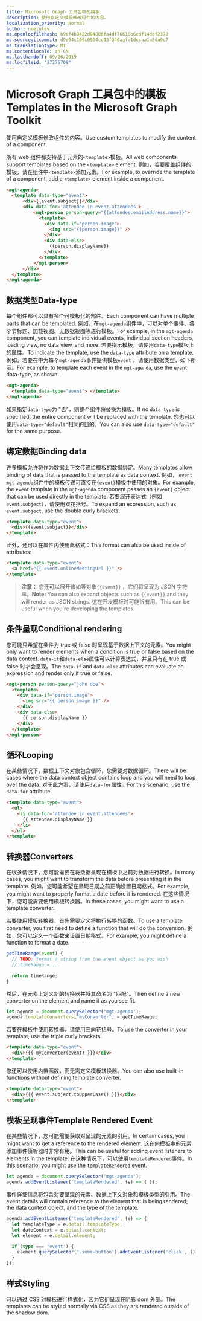 ```yaml
---
title: Microsoft Graph 工具包中的模板
description: 使用自定义模板修改组件的内容。
localization_priority: Normal
author: nmetulev
ms.openlocfilehash: b9ef4b9422d84886fa4df76618b6cdf14def2378
ms.sourcegitcommit: d9e94c109c0934cc93f340aafa1dccaa1a5da9c7
ms.translationtype: MT
ms.contentlocale: zh-CN
ms.lasthandoff: 09/26/2019
ms.locfileid: "37275708"
---
```

# <a name="templates-in-the-microsoft-graph-toolkit"></a><span data-ttu-id="92693-103">Microsoft Graph 工具包中的模板</span><span class="sxs-lookup"><span data-stu-id="92693-103">Templates in the Microsoft Graph Toolkit</span></span>

<span data-ttu-id="92693-104">使用自定义模板修改组件的内容。</span><span class="sxs-lookup"><span data-stu-id="92693-104">Use custom templates to modify the content of a component.</span></span>

<span data-ttu-id="92693-105">所有 web 组件都支持基于元素的`<template>`模板。</span><span class="sxs-lookup"><span data-stu-id="92693-105">All web components support templates based on the `<template>` element.</span></span> <span data-ttu-id="92693-106">例如，若要覆盖组件的模板，请在组件中`<template>`添加元素。</span><span class="sxs-lookup"><span data-stu-id="92693-106">For example, to override the template of a component, add a `<template>` element inside a component.</span></span>

```html
<mgt-agenda>
  <template data-type="event">
      <div>{{event.subject}}</div>
      <div data-for='attendee in event.attendees'>
          <mgt-person person-query="{{attendee.emailAddress.name}}">
            <template>
              <div data-if="person.image">
                <img src="{{person.image}}" />
              </div>
              <div data-else>
                {{person.displayName}}
              </div>
            </template>
          </mgt-person>
      </div>
  </template>
</mgt-agenda>
```

## <a name="data-type"></a><span data-ttu-id="92693-107">数据类型</span><span class="sxs-lookup"><span data-stu-id="92693-107">Data-type</span></span>

<span data-ttu-id="92693-108">每个组件都可以具有多个可模板化的部件。</span><span class="sxs-lookup"><span data-stu-id="92693-108">Each component can have multiple parts that can be templated.</span></span> <span data-ttu-id="92693-109">例如，在`mgt-agenda`组件中，可以对单个事件、各个节标题、加载视图、无数据视图等进行模板。</span><span class="sxs-lookup"><span data-stu-id="92693-109">For example, in the `mgt-agenda` component, you can template individual events, individual section headers, loading view, no data view, and more.</span></span> <span data-ttu-id="92693-110">若要指示模板，请使用`data-type`模板上的属性。</span><span class="sxs-lookup"><span data-stu-id="92693-110">To indicate the template, use the `data-type` attribute on a template.</span></span> <span data-ttu-id="92693-111">例如，若要在中为每个`mgt-agenda`事件提供模板`event` ，请使用数据类型，如下所示。</span><span class="sxs-lookup"><span data-stu-id="92693-111">For example, to template each event in the `mgt-agenda`, use the `event` data-type, as shown.</span></span>

```html
<mgt-agenda>
  <template data-type="event"> </template>
</mgt-agenda>
```

<span data-ttu-id="92693-112">如果指定`data-type`为 "否"，则整个组件将替换为模板。</span><span class="sxs-lookup"><span data-stu-id="92693-112">If no `data-type` is specified, the entire component will be replaced with the template.</span></span> <span data-ttu-id="92693-113">您也可以使用`data-type="default"`相同的目的。</span><span class="sxs-lookup"><span data-stu-id="92693-113">You can also use `data-type="default"` for the same purpose.</span></span>

## <a name="binding-data"></a><span data-ttu-id="92693-114">绑定数据</span><span class="sxs-lookup"><span data-stu-id="92693-114">Binding data</span></span>

<span data-ttu-id="92693-115">许多模板允许将作为数据上下文传递给模板的数据绑定。</span><span class="sxs-lookup"><span data-stu-id="92693-115">Many templates allow binding of data that is passed to the template as data context.</span></span> <span data-ttu-id="92693-116">例如， `event` `mgt-agenda`组件中的模板传递可直接在`{event}`模板中使用的对象。</span><span class="sxs-lookup"><span data-stu-id="92693-116">For example, the `event` template in the `mgt-agenda` component passes an `{event}` object that can be used directly in the template.</span></span> <span data-ttu-id="92693-117">若要展开表达式（例如`event.subject`），请使用双花括号。</span><span class="sxs-lookup"><span data-stu-id="92693-117">To expand an expression, such as `event.subject`, use the double curly brackets.</span></span>

```html
<template data-type="event">
  <div>{{event.subject}}</div>
</template>
```

<span data-ttu-id="92693-118">此外，还可以在属性内使用此格式：</span><span class="sxs-lookup"><span data-stu-id="92693-118">This format can also be used inside of attributes:</span></span>

```html
<template data-type="event">
  <a href="{{ event.onlineMeetingUrl }}" />
</template>
```

> <span data-ttu-id="92693-119">**注意：** 您还可以展开诸如等对象`{{event}}` ，它们将呈现为 JSON 字符串。</span><span class="sxs-lookup"><span data-stu-id="92693-119">**Note:** You can also expand objects such as `{{event}}` and they will render as JSON strings.</span></span> <span data-ttu-id="92693-120">这在开发模板时可能很有用。</span><span class="sxs-lookup"><span data-stu-id="92693-120">This can be useful when you're developing the templates.</span></span>

## <a name="conditional-rendering"></a><span data-ttu-id="92693-121">条件呈现</span><span class="sxs-lookup"><span data-stu-id="92693-121">Conditional rendering</span></span>

<span data-ttu-id="92693-122">您可能只希望在条件为 true 或 false 时呈现基于数据上下文的元素。</span><span class="sxs-lookup"><span data-stu-id="92693-122">You might only want to render elements when a condition is true or false based on the data context.</span></span> <span data-ttu-id="92693-123">`data-if`和`data-else`属性可以计算表达式，并且只有在 true 或 false 时才会呈现。</span><span class="sxs-lookup"><span data-stu-id="92693-123">The `data-if` and `data-else` attributes can evaluate an expression and render only if true or false.</span></span>

```html
<mgt-person person-query="john doe">
  <template>
    <div data-if="person.image">
      <img src="{{ person.image }}" />
    </div>
    <div data-else>
      {{ person.displayName }}
    </div>
  </template>
</mgt-person>
```

## <a name="looping"></a><span data-ttu-id="92693-124">循环</span><span class="sxs-lookup"><span data-stu-id="92693-124">Looping</span></span>

<span data-ttu-id="92693-125">在某些情况下，数据上下文对象包含循环，您需要对数据循环。</span><span class="sxs-lookup"><span data-stu-id="92693-125">There will be cases where the data context object contains loop and you will need to loop over the data.</span></span> <span data-ttu-id="92693-126">对于此方案，请使用`data-for`属性。</span><span class="sxs-lookup"><span data-stu-id="92693-126">For this scenario, use the `data-for` attribute.</span></span>

```html
<template data-type="event">
  <ul>
    <li data-for='attendee in event.attendees'>
      {{ attendee.displayName }}
    </li>
  </ul>
</template>
```

## <a name="converters"></a><span data-ttu-id="92693-127">转换器</span><span class="sxs-lookup"><span data-stu-id="92693-127">Converters</span></span>

<span data-ttu-id="92693-128">在很多情况下，您可能需要在将数据呈现在模板中之前对数据进行转换。</span><span class="sxs-lookup"><span data-stu-id="92693-128">In many cases, you might want to transform the data before presenting it in the template.</span></span> <span data-ttu-id="92693-129">例如，您可能希望在呈现日期之前正确设置日期格式。</span><span class="sxs-lookup"><span data-stu-id="92693-129">For example, you might want to properly format a date before it is rendered.</span></span> <span data-ttu-id="92693-130">在这些情况下，您可能需要使用模板转换器。</span><span class="sxs-lookup"><span data-stu-id="92693-130">In these cases, you might want to use a template converter.</span></span>

<span data-ttu-id="92693-131">若要使用模板转换器，首先需要定义将执行转换的函数。</span><span class="sxs-lookup"><span data-stu-id="92693-131">To use a template converter, you first need to define a function that will do the conversion.</span></span> <span data-ttu-id="92693-132">例如，您可以定义一个函数来设置日期格式。</span><span class="sxs-lookup"><span data-stu-id="92693-132">For example, you might define a function to format a date.</span></span>

```ts
getTimeRange(event) {
  // TODO: format a string from the event object as you wish
  // timeRange = ...

  return timeRange;
}
```

<span data-ttu-id="92693-133">然后，在元素上定义新的转换器并将其命名为 "匹配"。</span><span class="sxs-lookup"><span data-stu-id="92693-133">Then define a new converter on the element and name it as you see fit.</span></span>

```ts
let agenda = document.querySelector('mgt-agenda');
agenda.templateConverters["myConverter"] = getTimeRange;
```

<span data-ttu-id="92693-134">若要在模板中使用转换器，请使用三向花括号。</span><span class="sxs-lookup"><span data-stu-id="92693-134">To use the converter in your template, use the triple curly brackets.</span></span>

```html
<template data-type="event">
  <div>{{{ myConverter(event) }}}</div>
</template>
```

<span data-ttu-id="92693-135">您还可以使用内置函数，而无需定义模板转换器。</span><span class="sxs-lookup"><span data-stu-id="92693-135">You can also use built-in functions without defining template converter.</span></span>

```html
<template data-type="event">
  <div>{{{ event.subject.toUpperCase() }}}</div>
</template>
```

## <a name="template-rendered-event"></a><span data-ttu-id="92693-136">模板呈现事件</span><span class="sxs-lookup"><span data-stu-id="92693-136">Template Rendered Event</span></span>

<span data-ttu-id="92693-137">在某些情况下，您可能需要获取对呈现的元素的引用。</span><span class="sxs-lookup"><span data-stu-id="92693-137">In certain cases, you might want to get a reference to the rendered element.</span></span> <span data-ttu-id="92693-138">这在向模板中的元素添加事件侦听器时非常有用。</span><span class="sxs-lookup"><span data-stu-id="92693-138">This can be useful for adding event listeners to elements in the template.</span></span> <span data-ttu-id="92693-139">在这种情况下，可以使用`templateRendered`事件。</span><span class="sxs-lookup"><span data-stu-id="92693-139">In this scenario, you might use the `templateRendered` event.</span></span>

```ts
let agenda = document.querySelector('mgt-agenda');
agenda.addEventListener('templateRendered', (e) => { });
```

<span data-ttu-id="92693-140">事件详细信息将包含对要呈现的元素、数据上下文对象和模板类型的引用。</span><span class="sxs-lookup"><span data-stu-id="92693-140">The event details will contain reference to the element that is being rendered, the data context object, and the type of the template.</span></span>

```ts
agenda.addEventListener('templateRendered', (e) => { 
  let templateType = e.detail.templateType;
  let dataContext = e.detail.context;
  let element = e.detail.element;

  if (type === 'event') {
    element.querySelector('.some-button').addEventListener('click', () => {});
  }
});
```

## <a name="styling"></a><span data-ttu-id="92693-141">样式</span><span class="sxs-lookup"><span data-stu-id="92693-141">Styling</span></span>

<span data-ttu-id="92693-142">可以通过 CSS 对模板进行样式化，因为它们呈现在阴影 dom 外部。</span><span class="sxs-lookup"><span data-stu-id="92693-142">The templates can be styled normally via CSS as they are rendered outside of the shadow dom.</span></span>
